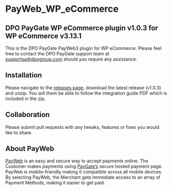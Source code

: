 # PayWeb_WP_eCommerce
## DPO PayGate WP eCommerce plugin v1.0.3 for WP eCommerce v3.13.1

This is the DPO PayGate PayWeb3 plugin for WP eCommerce. Please feel free to contact the DPO PayGate support team at supportsa@dpogroup.com should you require any assistance.

## Installation

Please navigate to the [releases page](https://github.com/PayGate/PayWeb_WP_eCommerce/releases), download the latest release (v1.0.3) and unzip. You will them be able to follow the integration guide PDF which is included in the zip.

## Collaboration

Please submit pull requests with any tweaks, features or fixes you would like to share.

## About PayWeb

[PayWeb](https://www.paygate.co.za/paygate-products/payweb/) is an easy and secure way to accept payments online. The Customer makes payments using [PayGate’s](https://www.paygate.co.za/) secure hosted payment page. PayWeb is mobile-friendly making it compatible across all mobile devices. By selecting PayWeb, the Merchant gets immediate access to an array of Payment Methods, making it easier to get paid.

